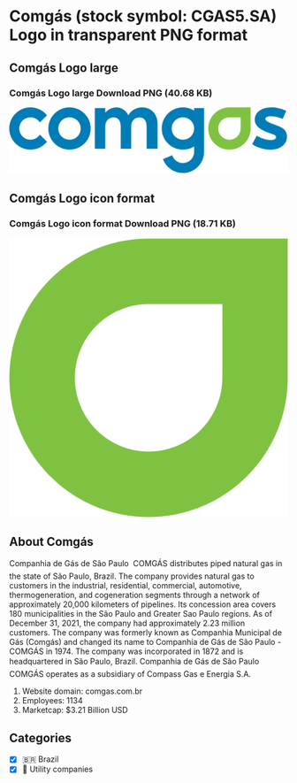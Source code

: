 # Comgás (stock symbol: CGAS5.SA) Logo in transparent PNG format

## Comgás Logo large

### Comgás Logo large Download PNG (40.68 KB)

![Comgás Logo large Download PNG (40.68 KB)](/img/orig/CGAS5.SA_BIG-3919f61d.png)

## Comgás Logo icon format

### Comgás Logo icon format Download PNG (18.71 KB)

![Comgás Logo icon format Download PNG (18.71 KB)](/img/orig/CGAS5.SA-2efacedb.png)

## About Comgás

Companhia de Gás de São Paulo  COMGÁS distributes piped natural gas in the state of São Paulo, Brazil. The company provides natural gas to customers in the industrial, residential, commercial, automotive, thermogeneration, and cogeneration segments through a network of approximately 20,000 kilometers of pipelines. Its concession area covers 180 municipalities in the São Paulo and Greater Sao Paulo regions. As of December 31, 2021, the company had approximately 2.23 million customers. The company was formerly known as Companhia Municipal de Gás (Comgás) and changed its name to Companhia de Gás de São Paulo - COMGÁS in 1974. The company was incorporated in 1872 and is headquartered in São Paulo, Brazil. Companhia de Gás de São Paulo  COMGÁS operates as a subsidiary of Compass Gas e Energia S.A.

1. Website domain: comgas.com.br
2. Employees: 1134
3. Marketcap: $3.21 Billion USD


## Categories
- [x] 🇧🇷 Brazil
- [x] 🚰 Utility companies
